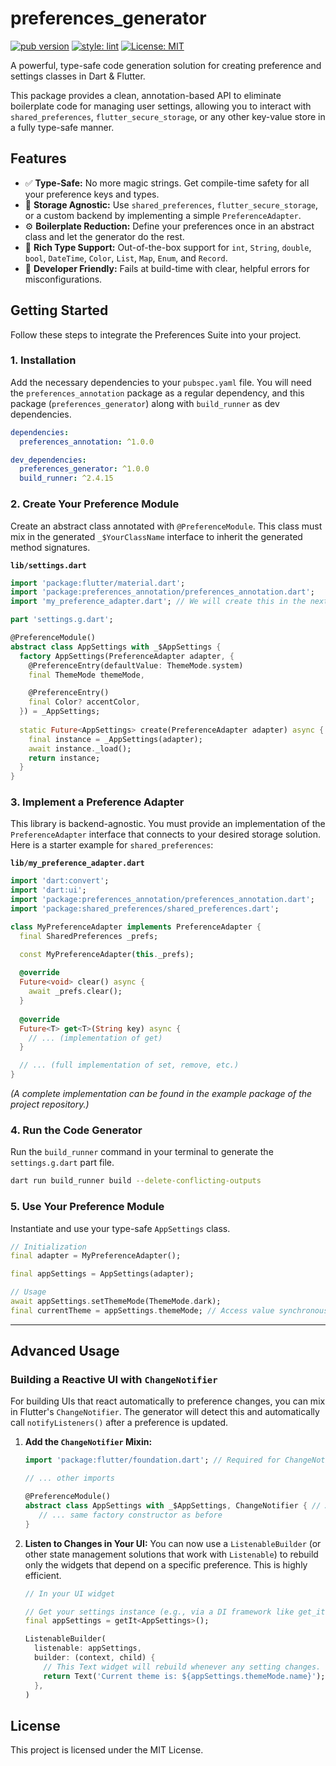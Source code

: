 # preferences_generator

[![pub version][pub_badge]][pub_link]
[![style: lint][lint_badge]][lint_link]
[![License: MIT][license_badge]][license_link]

A powerful, type-safe code generation solution for creating preference and settings classes in
Dart & Flutter.

This package provides a clean, annotation-based API to eliminate boilerplate code for managing user
settings, allowing you to interact with `shared_preferences`, `flutter_secure_storage`, or any other
key-value store in a fully type-safe manner.

## Features

- ✅ **Type-Safe:** No more magic strings. Get compile-time safety for all your preference keys and
  types.
- 🧱 **Storage Agnostic:** Use `shared_preferences`, `flutter_secure_storage`, or a custom backend by
  implementing a simple `PreferenceAdapter`.
- ⚙️ **Boilerplate Reduction:** Define your preferences once in an abstract class and let the
  generator do the rest.
- 🎨 **Rich Type Support:** Out-of-the-box support for `int`, `String`, `double`, `bool`, `DateTime`,
  `Color`, `List`, `Map`, `Enum`, and `Record`.
- 🚀 **Developer Friendly:** Fails at build-time with clear, helpful errors for misconfigurations.

## Getting Started

Follow these steps to integrate the Preferences Suite into your project.

### 1. Installation

Add the necessary dependencies to your `pubspec.yaml` file. You will need the
`preferences_annotation` package as a regular dependency, and this package (`preferences_generator`)
along with `build_runner` as dev dependencies.

```yaml
dependencies:
  preferences_annotation: ^1.0.0

dev_dependencies:
  preferences_generator: ^1.0.0
  build_runner: ^2.4.15
```

### 2. Create Your Preference Module

Create an abstract class annotated with `@PreferenceModule`. This class must mix in the generated
`_$YourClassName` interface to inherit the generated method signatures.

**`lib/settings.dart`**

```dart
import 'package:flutter/material.dart';
import 'package:preferences_annotation/preferences_annotation.dart';
import 'my_preference_adapter.dart'; // We will create this in the next step

part 'settings.g.dart';

@PreferenceModule()
abstract class AppSettings with _$AppSettings {
  factory AppSettings(PreferenceAdapter adapter, {
    @PreferenceEntry(defaultValue: ThemeMode.system) 
    final ThemeMode themeMode,

    @PreferenceEntry() 
    final Color? accentColor,
  }) = _AppSettings;
  
  static Future<AppSettings> create(PreferenceAdapter adapter) async {
    final instance = _AppSettings(adapter);
    await instance._load();
    return instance;
  }
}
```

### 3. Implement a Preference Adapter

This library is backend-agnostic. You must provide an implementation of the `PreferenceAdapter`
interface that connects to your desired storage solution. Here is a starter example for
`shared_preferences`:

**`lib/my_preference_adapter.dart`**

```dart
import 'dart:convert';
import 'dart:ui';
import 'package:preferences_annotation/preferences_annotation.dart';
import 'package:shared_preferences/shared_preferences.dart';

class MyPreferenceAdapter implements PreferenceAdapter {
  final SharedPreferences _prefs;

  const MyPreferenceAdapter(this._prefs);
  
  @override
  Future<void> clear() async {
    await _prefs.clear();
  }
  
  @override
  Future<T> get<T>(String key) async {
    // ... (implementation of get)
  }

  // ... (full implementation of set, remove, etc.)
}
```

*(A complete implementation can be found in the example package of the project repository.)*

### 4. Run the Code Generator

Run the `build_runner` command in your terminal to generate the `settings.g.dart` part file.

```bash
dart run build_runner build --delete-conflicting-outputs
```

### 5. Use Your Preference Module

Instantiate and use your type-safe `AppSettings` class.

```dart
// Initialization
final adapter = MyPreferenceAdapter();

final appSettings = AppSettings(adapter);

// Usage
await appSettings.setThemeMode(ThemeMode.dark);
final currentTheme = appSettings.themeMode; // Access value synchronously
```

---

## Advanced Usage

### Building a Reactive UI with `ChangeNotifier`

For building UIs that react automatically to preference changes, you can mix in Flutter's
`ChangeNotifier`. The generator will detect this and automatically call `notifyListeners()` after a
preference is updated.

1. **Add the `ChangeNotifier` Mixin:**
   ```dart
   import 'package:flutter/foundation.dart'; // Required for ChangeNotifier
   
   // ... other imports

   @PreferenceModule()
   abstract class AppSettings with _$AppSettings, ChangeNotifier { // Add ChangeNotifier
      // ... same factory constructor as before
   }
   ```

2. **Listen to Changes in Your UI:**
   You can now use a `ListenableBuilder` (or other state management solutions that work with
   `Listenable`) to rebuild only the widgets that depend on a specific preference. This is highly
   efficient.

   ```dart
   // In your UI widget
   
   // Get your settings instance (e.g., via a DI framework like get_it)
   final appSettings = getIt<AppSettings>();

   ListenableBuilder(
     listenable: appSettings,
     builder: (context, child) {
       // This Text widget will rebuild whenever any setting changes.
       return Text('Current theme is: ${appSettings.themeMode.name}');
     },
   )
   ```

## License

This project is licensed under the MIT License.

[pub_badge]: https://img.shields.io/pub/v/preferences_generator.svg

[pub_link]: https://pub.dev/packages/preferences_generator

[lint_badge]: https://img.shields.io/badge/style-lint-40c4ff.svg

[lint_link]: https://pub.dev/packages/lint

[license_badge]: https://img.shields.io/badge/license-MIT-blue.svg

[license_link]: https://opensource.org/licenses/MIT